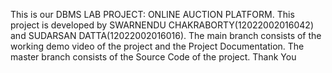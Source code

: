This is our DBMS LAB PROJECT: ONLINE AUCTION PLATFORM. This project is developed by SWARNENDU CHAKRABORTY(12022002016042) and SUDARSAN DATTA(12022002016016). The main branch consists of the working demo video of the project and the Project Documentation. The master branch consists of the Source Code of the project. Thank You
